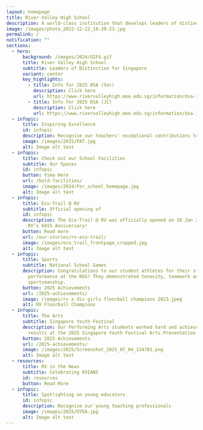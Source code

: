 ```yaml
---
layout: homepage
title: River Valley High School
description: A world-class institution that develops leaders of distinction for Singapore
image: /images/photo_2022-12-22_18-20-23.jpg
permalink: /
notification: ""
sections:
  - hero:
      background: /images/2024/GIF4.gif
      title: River Valley High School
      subtitle: Leaders of Distinction for Singapore
      variant: center
      key_highlights:
        - title: Info for 2025 DSA (Sec)
          description: Click here
          url: https://www.rivervalleyhigh.moe.edu.sg/information/dsa-integrated-programme/dsa2025/
        - title: Info for 2025 DSA (JC)
          description: Click here
          url: https://www.rivervalleyhigh.moe.edu.sg/information/dsa-jc/
  - infopic:
      title: Inspiring Excellence
      id: infopic
      description: Recognise our teachers' exceptional contributions to education
      image: /images/2025/PAT.jpg
      alt: Image alt text
  - infopic:
      title: Check out our School Facilities
      subtitle: Our Spaces
      id: infopic
      button: View Here
      url: /hold-facilities/
      image: /images/2024/For_school_homepage.jpg
      alt: Image alt text
  - infopic:
      title: Eco-Trail @ RV
      subtitle: Official opening of
      id: infopic
      description: The Eco-Trail @ RV was officially opened on 16 Jan 2024 during our
        RV’s 68th Anniversary!
      button: Read more
      url: /our-stories/rv-eco-trail/
      image: /images/eco_trail_frontpage_cropped.jpg
      alt: Image alt text
  - infopic:
      title: Sports
      subtitle: National School Games
      description: Congratulations to our student athletes for their stellar
        performance at the NSG! They demonstrated tenacity, teamwork and great
        sportsmanship.
      button: 2025 Achievements
      url: /2025-achievements/
      image: /images/rv a div girls floorball champions 2023.jpeg
      alt: RV Floorball Champions
  - infopic:
      title: The Arts
      subtitle: Singapore Youth Festival
      description: Our Performing Arts students worked hard and achieved commendable
        results at the 2025 Singapore Youth Festival Arts Presentation!
      button: 2025 Achievements
      url: /2025-achievements/
      image: /images/2025/Screenshot_2025_07_04_134701.png
      alt: Image alt text
  - resources:
      title: RV in the News
      subtitle: Celebrating RVIANS
      id: resources
      button: Read More
  - infopic:
      title: Spotlighting on young educators
      id: infopic
      description: Recognise our young teaching professionals
      image: /images/2025/OYEA.jpg
      alt: Image alt text
---
```

